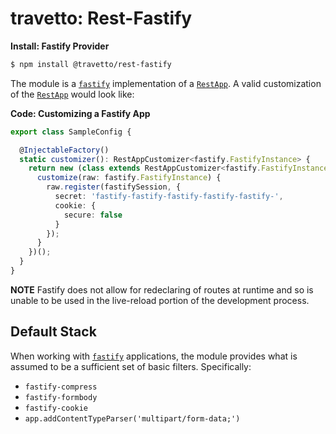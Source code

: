 travetto: Rest-Fastify
===

**Install: Fastify Provider**
```bash
$ npm install @travetto/rest-fastify
```

The module is a [`fastify`](https://www.fastify.io/) implementation of a [`RestApp`](https://github.com/travetto/travetto/tree/master/module/rest). A valid customization of the [`RestApp`](./src/app.ts) would look like:

**Code: Customizing a Fastify App**
```typescript
export class SampleConfig {

  @InjectableFactory()
  static customizer(): RestAppCustomizer<fastify.FastifyInstance> {
    return new (class extends RestAppCustomizer<fastify.FastifyInstance> {
      customize(raw: fastify.FastifyInstance) {
        raw.register(fastifySession, {
          secret: 'fastify-fastify-fastify-fastify-fastify-',
          cookie: {
            secure: false
          }
        });
      }
    })();
  }
}
```

**NOTE** Fastify does not allow for redeclaring of routes at runtime and so is unable to be used in the live-reload portion of the development process. 

## Default Stack
When working with [`fastify`](https://www.fastify.io/) applications, the module provides what is assumed to be a sufficient set of basic filters. Specifically:
* `fastify-compress`
* `fastify-formbody`
* `fastify-cookie`
* `app.addContentTypeParser('multipart/form-data;')`